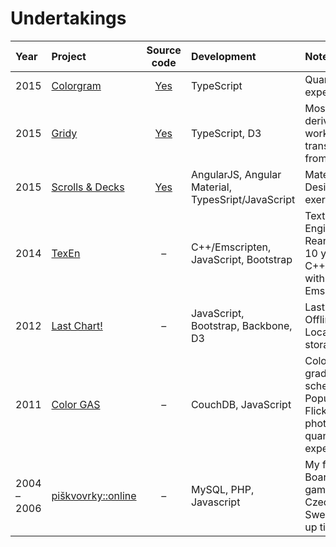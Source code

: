 # Undertakings

| Year | Project | Source code | Development | Notes |
| :--- | :--- | :--: | :--- | :--- |
| 2015 | [Colorgram](https://cdn.rawgit.com/darosh/colorgram-js/73c4e209715ac98e1a92343f1b09749b68ce7cac/test/browser_test.html) | [Yes](https://github.com/darosh/colorgram-js) | TypeScript | Quantization experiment |
| 2015 | [Gridy](https://rawgit.com/darosh/gridy/master/examples/index.html) | [Yes](https://github.com/darosh/gridy) | TypeScript, D3 | Mostly derivated work, transcription from Haxe |
| 2015 | [Scrolls & Decks](http://darosh.github.io/scrolls-and-decks) | [Yes](github.com/darosh/scrolls-and-decks) | AngularJS, Angular Material, TypesSript/JavaScript | Material Design exercise |
| 2014 | [TexEn](http://demo.texen.info/) | &ndash; | C++/Emscripten, JavaScript, Bootstrap | Texture Engine, Reanimating 10 years old C++ code with Emscripten |
| 2012 | [Last Chart!](http://www.lastchart.com/) | &ndash; | JavaScript, Bootstrap, Backbone, D3 | LastFM API, Offline app, Local storage |
| 2011 | [Color GAS](http://colorgas.com/) | &ndash; | CouchDB, JavaScript | Color gradients & schemes, Popular Flickr photos quantization experiment |
| 2004 &ndash; 2006 | [piškvovrky::online](http://piskvorky.cathedral.cz/) | &ndash; | MySQL, PHP, Javascript | My first site! Board games, Czech, Sweet dial-up times |
